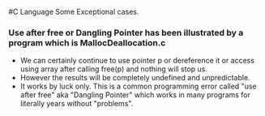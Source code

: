 #C Language Some Exceptional cases.
### Use after free or Dangling Pointer has been illustrated by a program which is MallocDeallocation.c

- We can certainly continue to use pointer p or dereference it or access using array after calling free(p) and nothing will stop us. 
- However the results will be completely undefined and unpredictable. 
- It works by luck only. This is a common programming error called "use after free" aka "Dangling Pointer" which works in many programs for literally years without "problems".  